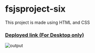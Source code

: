 # fsjsproject-six

This project is made using HTML and CSS
### [Deployed link (For Desktop only)](https://fsjsproject-six.netlify.app/)

![output](./output.png)
